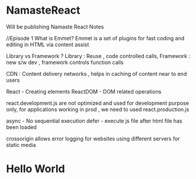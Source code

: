# NamasteReact
Will be publishing Namaste React Notes

//Episode 1
What is Emmet?
Emmet is a set of plugins for fast coding and editing in HTML via content assist


Library vs Framework ?
Library : Reuse , code controlled calls, 
Framework : new s/w dev , framework controls function calls

CDN : Content delivery networks , helps in caching of content near to end users

React - Creating elements
ReactDOM - DOM related operations

react.development.js are not optimized and used for development purpose only, for applications working in prod , we need to used react.production.js

async - No sequential execution
defer - execute js file after html file has been loaded

crossorigin allows error logging for websites using different servers for static media

<html> 
    <body> 
            <div id="myroot"> 
                    <h1> Hello World </h1>
            </div>
    </body>
</html>

<script> 
const element = document.createElement("h1");
element.innerText = "Hello World";
const root = document.getElementById("myroot");
root.appendChild(element);
</script>

<script>

const element = React.createElement("h1",{},"Hello world");
const root = ReactDOM.createRoot(document.getElementById("myroot"));
root.render(element);

</script>
